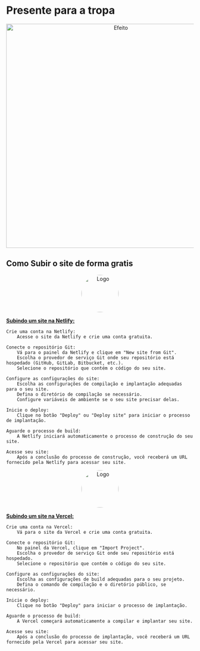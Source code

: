 # Presente para a tropa 

<p align="center"><a href="https://viper.casino/" target="_blank"><img src="https://www.dicasdopadrinho.com/wp-content/uploads/2022/01/Efeito-fenix_00000-1024x955.png" width="600" alt="Efeito"></a></p>



## Como Subir o site de forma gratis

<p align="center"><a href="https://www.netlify.com" target="_blank"><img src="https://pbs.twimg.com/profile_images/1633209170215284736/ORFuVANm_400x400.png" style="border-radius: 50%;" width="100" alt="Logo"></a></p>
<p><strong><a href="https://www.netlify.com" target="_blank">Subindo um site na Netlify:</a></strong></p>


    Crie uma conta na Netlify:
        Acesse o site da Netlify e crie uma conta gratuita.

    Conecte o repositório Git:
        Vá para o painel da Netlify e clique em "New site from Git".
        Escolha o provedor de serviço Git onde seu repositório está hospedado (GitHub, GitLab, Bitbucket, etc.).
        Selecione o repositório que contém o código do seu site.

    Configure as configurações do site:
        Escolha as configurações de compilação e implantação adequadas para o seu site.
        Defina o diretório de compilação se necessário.
        Configure variáveis de ambiente se o seu site precisar delas.

    Inicie o deploy:
        Clique no botão "Deploy" ou "Deploy site" para iniciar o processo de implantação.

    Aguarde o processo de build:
        A Netlify iniciará automaticamente o processo de construção do seu site.

    Acesse seu site:
        Após a conclusão do processo de construção, você receberá um URL fornecido pela Netlify para acessar seu site.
        
<p align="center"><a href="https://www.netlify.com" target="_blank"><img src="https://encrypted-tbn0.gstatic.com/images?q=tbn:ANd9GcRnjSqXz_mKhvp-05665z75rscs15in6GXTGuC9GlBnp5-AoUFLnw9Or6MfcZmewqW331w" style="border-radius: 50%;" width="100" alt="Logo"></a></p>
<p><strong><a href="https://vercel.com/" target="_blank">Subindo um site na Vercel:</a></strong></p>

    Crie uma conta na Vercel:
        Vá para o site da Vercel e crie uma conta gratuita.

    Conecte o repositório Git:
        No painel da Vercel, clique em "Import Project".
        Escolha o provedor de serviço Git onde seu repositório está hospedado.
        Selecione o repositório que contém o código do seu site.

    Configure as configurações do site:
        Escolha as configurações de build adequadas para o seu projeto.
        Defina o comando de compilação e o diretório público, se necessário.

    Inicie o deploy:
        Clique no botão "Deploy" para iniciar o processo de implantação.

    Aguarde o processo de build:
        A Vercel começará automaticamente a compilar e implantar seu site.

    Acesse seu site:
        Após a conclusão do processo de implantação, você receberá um URL fornecido pela Vercel para acessar seu site.
